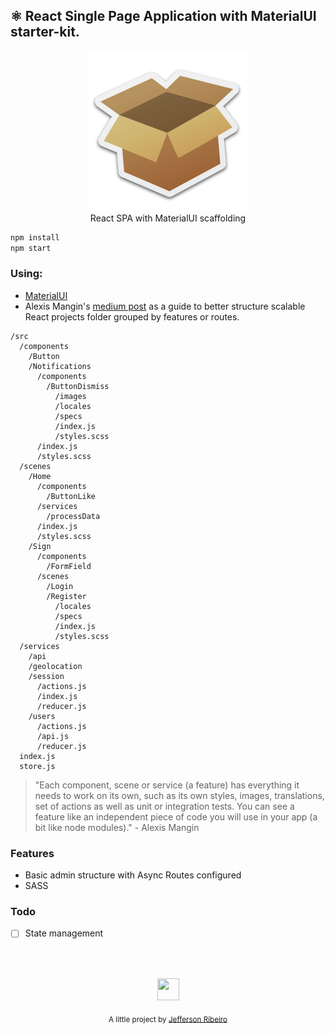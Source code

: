## ⚛ React Single Page Application with MaterialUI starter-kit.
<p align="center">
  <img src="./Package.png">
  <br/>
  <span>React SPA with MaterialUI scaffolding</span>
</p>

``` bash
npm install
npm start
``````

### Using:
- [MaterialUI](https://github.com/mui-org/material-ui)
- Alexis Mangin's [medium post](https://medium.com/@alexmngn/how-to-better-organize-your-react-applications-2fd3ea1920f1) as a guide to     better structure scalable React projects folder grouped by features or routes.
```
/src
  /components 
    /Button 
    /Notifications
      /components
        /ButtonDismiss  
          /images
          /locales
          /specs 
          /index.js
          /styles.scss
      /index.js
      /styles.scss
  /scenes
    /Home 
      /components 
        /ButtonLike
      /services
        /processData
      /index.js
      /styles.scss
    /Sign 
      /components 
        /FormField
      /scenes
        /Login
        /Register 
          /locales
          /specs
          /index.js
          /styles.scss
  /services
    /api
    /geolocation
    /session
      /actions.js
      /index.js
      /reducer.js
    /users
      /actions.js
      /api.js
      /reducer.js
  index.js 
  store.js
  ```
> "Each component, scene or service (a feature) has everything it needs to work on its own, such as its own styles, images,                translations,   set of actions as well as unit or integration tests. You can see a feature like an independent piece of code you will    use in your app   (a bit like node modules)." - Alexis Mangin

### Features
- Basic admin structure with Async Routes configured
- SASS


### Todo
- [ ] State management

<br/>
<br/>

<p align="center"><img src="https://avatars2.githubusercontent.com/u/20846473?s=70&v=4" width="35" height="35"/></p>
<p align="center">
<sub>A little project by <a href="http://www.jeffersonribeiro.com/">Jefferson Ribeiro</a></sub>
</p>
